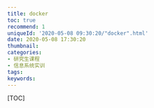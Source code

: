 ```yaml
---
title: docker
toc: true
recommend: 1
uniqueId: '2020-05-08 09:30:20/"docker".html'
date: 2020-05-08 17:30:20
thumbnail:
categories:
- 研究生课程
- 信息系统实训
tags:
keywords:
---
```


[TOC]

<!--more-->
